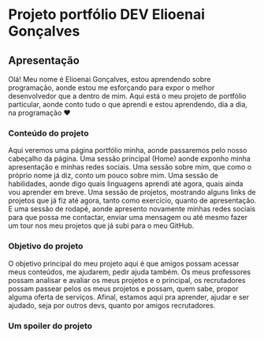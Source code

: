 # Projeto portfólio DEV Elioenai Gonçalves
## Apresentação
Olá! Meu nome é Elioenai Gonçalves, estou aprendendo sobre programação, aonde estou me esforçando para expor o melhor desenvolvedor que a dentro de mim.
Aqui está o meu projeto de portfólio particular, aonde conto tudo o que aprendi e estou aprendendo, dia a dia, na programação ❤
### Conteúdo do projeto
Aqui veremos uma página portfólio minha, aonde passaremos pelo nosso cabeçalho da página.
Uma sessão principal (Home) aonde exponho minha apresentação e minhas redes sociais. 
Uma sessão sobre mim, que como o próprio nome já diz, conto um pouco sobre mim. 
Uma sessão de habilidades, aonde digo quais linguagens aprendi até agora, quais ainda vou aprender em breve.
Uma sessão de projetos, mostrando alguns links de projetos que já fiz até agora, tanto como exercício, quanto de apresentação.
E uma sessão de rodapé, aonde apresento novamente minhas redes sociais para que possa me contactar, enviar uma mensagem ou até mesmo fazer um tour nos meu projetos que já subi para o meu GitHub.

### Objetivo do projeto
O objetivo principal do meu projeto aqui é que amigos possam acessar meus conteúdos, me ajudarem, pedir ajuda também. Os meus professores possam analisar e avaliar os meus projetos e o principal, os recrutadores possam passear pelos os meus projetos e possam, quem sabe, propor alguma oferta de serviços. Afinal, estamos aqui pra aprender, ajudar e ser ajudado, seja por outros devs, quanto por amigos recrutadores.

### Um spoiler do projeto

